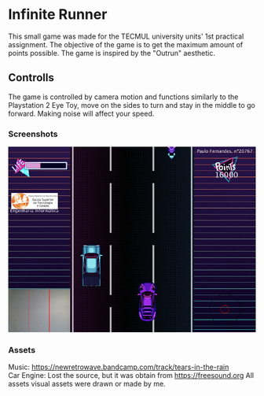 # Infinite Runner
This small game was made for the TECMUL university units' 1st practical assignment. The objective of the game is to get the maximum amount of points possible. The game is inspired by the "Outrun" aesthetic.

## Controlls
The game is controlled by camera motion and functions similarly to the Playstation 2 Eye Toy, move on the sides to turn and stay in the middle to go forward. Making noise will affect your speed.

### Screenshots
![Screenshot](https://raw.githubusercontent.com/Hydreath/Processing_TECMUL/master/images/game.png)

### Assets
Music: https://newretrowave.bandcamp.com/track/tears-in-the-rain <br />
Car Engine: Lost the source, but it was obtain from https://freesound.org
All assets visual assets were drawn or made by me.
